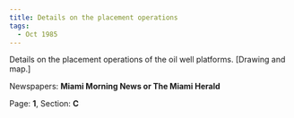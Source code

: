 ```yaml
---  
title: Details on the placement operations  
tags:  
  - Oct 1985  
---  
```

  
Details on the placement operations of the oil well platforms. [Drawing and map.]  
  
Newspapers: **Miami Morning News or The Miami Herald**  
  
Page: **1**, Section: **C** 
